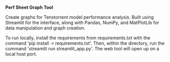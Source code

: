 **Perf Sheet Graph Tool**

Create graphs for Tenstorrent model performance analysis. Built using Streamlit for the interface, along with Pandas, NumPy, and MatPlotLib for data manipulation and graph creation.

To run locally, install the requirements from requirements.txt with the command 'pip install -r requirements.txt'. Then, within the directory, run the command 'streamlit run streamlit_app.py'. The web tool will open up on a local host port.